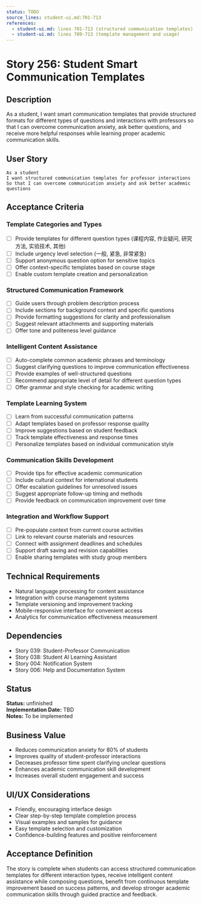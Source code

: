```yaml
---
status: TODO
source_lines: student-ui.md:701-713
references:
  - student-ui.md: lines 701-713 (structured communication templates)
  - student-ui.md: lines 709-713 (template management and usage)
---
```


# Story 256: Student Smart Communication Templates

## Description
As a student, I want smart communication templates that provide structured formats for different types of questions and interactions with professors so that I can overcome communication anxiety, ask better questions, and receive more helpful responses while learning proper academic communication skills.

## User Story
```
As a student
I want structured communication templates for professor interactions
So that I can overcome communication anxiety and ask better academic questions
```

## Acceptance Criteria

### Template Categories and Types
- [ ] Provide templates for different question types (课程内容, 作业疑问, 研究方法, 实验技术, 其他)
- [ ] Include urgency level selection (一般, 紧急, 非常紧急)
- [ ] Support anonymous question option for sensitive topics
- [ ] Offer context-specific templates based on course stage
- [ ] Enable custom template creation and personalization

### Structured Communication Framework
- [ ] Guide users through problem description process
- [ ] Include sections for background context and specific questions
- [ ] Provide formatting suggestions for clarity and professionalism
- [ ] Suggest relevant attachments and supporting materials
- [ ] Offer tone and politeness level guidance

### Intelligent Content Assistance
- [ ] Auto-complete common academic phrases and terminology
- [ ] Suggest clarifying questions to improve communication effectiveness
- [ ] Provide examples of well-structured questions
- [ ] Recommend appropriate level of detail for different question types
- [ ] Offer grammar and style checking for academic writing

### Template Learning System
- [ ] Learn from successful communication patterns
- [ ] Adapt templates based on professor response quality
- [ ] Improve suggestions based on student feedback
- [ ] Track template effectiveness and response times
- [ ] Personalize templates based on individual communication style

### Communication Skills Development
- [ ] Provide tips for effective academic communication
- [ ] Include cultural context for international students
- [ ] Offer escalation guidelines for unresolved issues
- [ ] Suggest appropriate follow-up timing and methods
- [ ] Provide feedback on communication improvement over time

### Integration and Workflow Support
- [ ] Pre-populate context from current course activities
- [ ] Link to relevant course materials and resources
- [ ] Connect with assignment deadlines and schedules
- [ ] Support draft saving and revision capabilities
- [ ] Enable sharing templates with study group members

## Technical Requirements
- Natural language processing for content assistance
- Integration with course management systems
- Template versioning and improvement tracking
- Mobile-responsive interface for convenient access
- Analytics for communication effectiveness measurement

## Dependencies
- Story 039: Student-Professor Communication
- Story 038: Student AI Learning Assistant
- Story 004: Notification System
- Story 006: Help and Documentation System


## Status
**Status:** unfinished  
**Implementation Date:** TBD  
**Notes:** To be implemented
## Business Value
- Reduces communication anxiety for 80% of students
- Improves quality of student-professor interactions
- Decreases professor time spent clarifying unclear questions
- Enhances academic communication skill development
- Increases overall student engagement and success

## UI/UX Considerations
- Friendly, encouraging interface design
- Clear step-by-step template completion process
- Visual examples and samples for guidance
- Easy template selection and customization
- Confidence-building features and positive reinforcement

## Acceptance Definition
The story is complete when students can access structured communication templates for different interaction types, receive intelligent content assistance while composing questions, benefit from continuous template improvement based on success patterns, and develop stronger academic communication skills through guided practice and feedback.